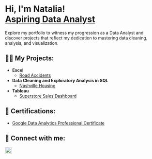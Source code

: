 <h1>Hi, I'm Natalia! <br/><a href="https://www.linkedin.com/in/natalia-krajewska-997685290/">Aspiring Data Analyst</a></h1>
Explore my portfolio to witness my progression as a Data Analyst and discover projects that reflect my dedication to mastering data cleaning, analysis, and visualization.

<h2>👨‍💻 My Projects:</h2>

- <b>Excel</b>
  - [Road Accidents](https://github.com/NataliaKrajewska/Nashville_Housing)
- <b>Data Cleaning and Exploratory Analysis in SQL</b>
  - [Nashville Housing](https://github.com/NataliaKrajewska/Nashville_Housing)
- <b>Tableau</b>
  - [Superstore Sales Dashboard](https://public.tableau.com/app/profile/natalia.krajewska/viz/OnlineStoreSalesDashboard_17036211347800/Dashboard1)


<h2>📄 Certifications:</h2>

  - [Google Data Analytics Professional Certificate](https://www.coursera.org/account/accomplishments/specialization/GEP2QDR5YRTP)


<h2> 🤳 Connect with me:</h2>

[<img align="left" alt="JoshMadakor | LinkedIn" width="22px" src="https://cdn.jsdelivr.net/npm/simple-icons@v3/icons/linkedin.svg" />][linkedin]

[linkedin]: https://www.linkedin.com/in/natalia-krajewska-997685290/
